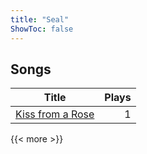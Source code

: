 ```yaml
---
title: "Seal"
ShowToc: false
---
```


## Songs
Title | Plays 
----- | -----: 
[Kiss from a Rose](/songs/kiss-from-a-rose) | 1

{{< more >}}